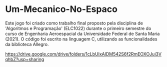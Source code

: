 # Um-Mecanico-No-Espaco
Este jogo foi criado como trabalho final proposto pela disciplina de 'Algoritmos e Programação' (ELC1022) durante o primeiro semestre do curso de Engenharia Aeroespacial da Universidade Federal de Santa Maria (2021).
O código foi escrito na linguagem C, utilizando as funcionalidades da biblioteca Allegro.

https://drive.google.com/drive/folders/1cLbUIxAlDM542S6f2RmEOXOJui3VqhbZ?usp=sharing
